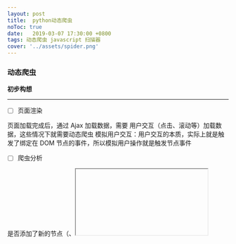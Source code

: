 ```yaml
---
layout: post
title:  python动态爬虫
noToc: true
date:   2019-03-07 17:30:00 +0800
tags: 动态爬虫 javascript 扫描器
cover: '../assets/spider.png' 
---
```



### 动态爬虫

**初步构想**

- ------

- [ ]   页面渲染


页面加载完成后，通过 Ajax 加载数据，需要 用户交互（点击、滚动等）加载数据，这些情况下就需要动态爬虫
模拟用户交互：用户交互的本质，实际上就是触发了绑定在 DOM 节点的事件，所以模拟用户操作就是触发节点事件

- [ ] 爬虫分析

是否添加了新的节点（<a>、<iframe> 等）
是否发起了新的请求（Ajax 请求、跳转 等）
爬虫实现

- 获取绑定事件

JavaScript 中绑定事件，都会调用 addEventListener 函数，在页面代码执行前 HOOK addEventListener 函数就可以捕获到哪些 DOM 节点绑定了事件
除了 addEventListener 绑定事件，还有一些 inline-script 是无法通过 HOOK addEventListener 来获取，如
<div id='ll' onclick="alert('dd')"></div>

- 触发事件

JavaScript 中提供 dispatchEvent 函数，可以触发指定 DOM 节点的指定事件
onXXXX 属性可以通过遍历节点来触发
获取触发事件的结果
监听 DOMNodeInserted 事件来检查页面中的 DOM 是否发生变化

- Ajax 请求的捕获

onResourceRequested 可以捕获非主流框架的请求，但需要通过正则匹配筛选出有效请求
XMLHttpRequest.open 和 XMLHttpRequest.send 可以准确的捕获请求内容

- [ ] 爬虫流程

  页面加载前，HOOK 三个接口：addEventListener、XMLHttpRequest.open、XMLHttpRequest.send

页面加载完后，获取所有的 <a>、<iframe>、<form> 标签，开启页面 DOM 节点监听，并触发所有的事件，最后输出结果

- [ ] 爬虫将可能遇到的坑~

- 自动填写表单：应对某些情况下参数为空导致表单无法提交
- 禁止非必要资源的加载：`jpg、png、css、mp4` 等
- 页面加载完成后禁止跳转：防止因为触发事件导致的跳转
- `HOOK` 会导致页面阻塞的函数：`alert`、`prompt`



**[参考资料:]**

[pyppeteer使用总结:](https://www.dust8.com/2018/06/03/pyppeteer%E4%BD%BF%E7%94%A8%E6%80%BB%E7%BB%93/)

[puppeteer](http://www.r9it.com/20171106/puppeteer.html)

[动态加载与爬虫代理](https://www.freebuf.com/news/topnews/97275.html)

[WEB2.0启发式爬虫](http://www.vipread.com/library/item/1773)



